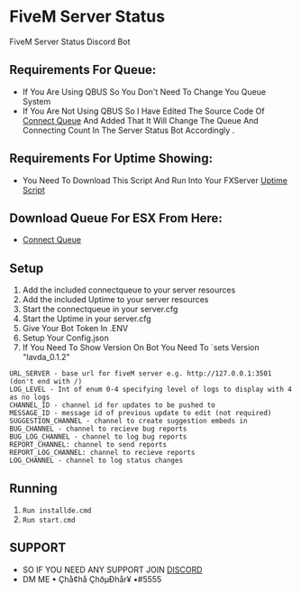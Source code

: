 # FiveM Server Status
FiveM Server Status Discord Bot

## Requirements For Queue:

- If You Are Using QBUS So You Don't Need To Change You Queue System
- If You Are Not Using QBUS So I Have Edited The Source Code Of [Connect Queue](https://github.com/Choudhary-Ji/Connect-Queue-For-ESX) And Added That It Will Change The Queue And Connecting Count In The Server Status Bot Accordingly .

## Requirements For Uptime Showing:
- You Need To Download This Script And Run Into Your FXServer [Uptime Script](https://github.com/Choudhary-Ji/Uptime-Script)

## Download Queue For ESX From Here:
- [Connect Queue](https://github.com/Choudhary-Ji/Connect-Queue-For-ESX)

## Setup

1. Add the included connectqueue to your server resources
2. Add the included Uptime to your server resources
3. Start the connectqueue in your server.cfg
3. Start the Uptime in your server.cfg
5. Give Your Bot Token In .ENV
6. Setup Your Config.json
7. If You Need To Show Version On Bot You Need To `sets Version "lavda_0.1.2"

```
URL_SERVER - base url for fiveM server e.g. http://127.0.0.1:3501 (don't end with /)
LOG_LEVEL - Int of enum 0-4 specifying level of logs to display with 4 as no logs
CHANNEL_ID - channel id for updates to be pushed to
MESSAGE_ID - message id of previous update to edit (not required)
SUGGESTION_CHANNEL - channel to create suggestion embeds in
BUG_CHANNEL - channel to recieve bug reports
BUG_LOG_CHANNEL - channel to log bug reports
REPORT_CHANNEL: channel to send reports
REPORT_LOG_CHANNEL: channel to recieve reports
LOG_CHANNEL - channel to log status changes
```
## Running
1. `Run installde.cmd`
2. `Run start.cmd`

## SUPPORT
- SO IF YOU NEED ANY SUPPORT JOIN [DISCORD](https://discord.gg/Nq3yr2B66Z)
- DM ME • Çhå¢hå ÇhðµÐhår¥ •#5555
  

